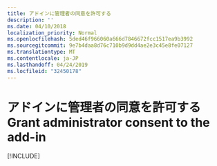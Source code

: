 ```yaml
---
title: アドインに管理者の同意を許可する
description: ''
ms.date: 04/10/2018
localization_priority: Normal
ms.openlocfilehash: 5ded46f966060a666d7846672fcc1517ea9b3992
ms.sourcegitcommit: 9e7b4daa8d76c710b9d9dd4ae2e3c45e8fe07127
ms.translationtype: MT
ms.contentlocale: ja-JP
ms.lasthandoff: 04/24/2019
ms.locfileid: "32450178"
---
```

# <a name="grant-administrator-consent-to-the-add-in"></a><span data-ttu-id="c361e-102">アドインに管理者の同意を許可する</span><span class="sxs-lookup"><span data-stu-id="c361e-102">Grant administrator consent to the add-in</span></span>

[!INCLUDE[](../includes/grant-admin-consent-to-an-add-in-include.md)]
